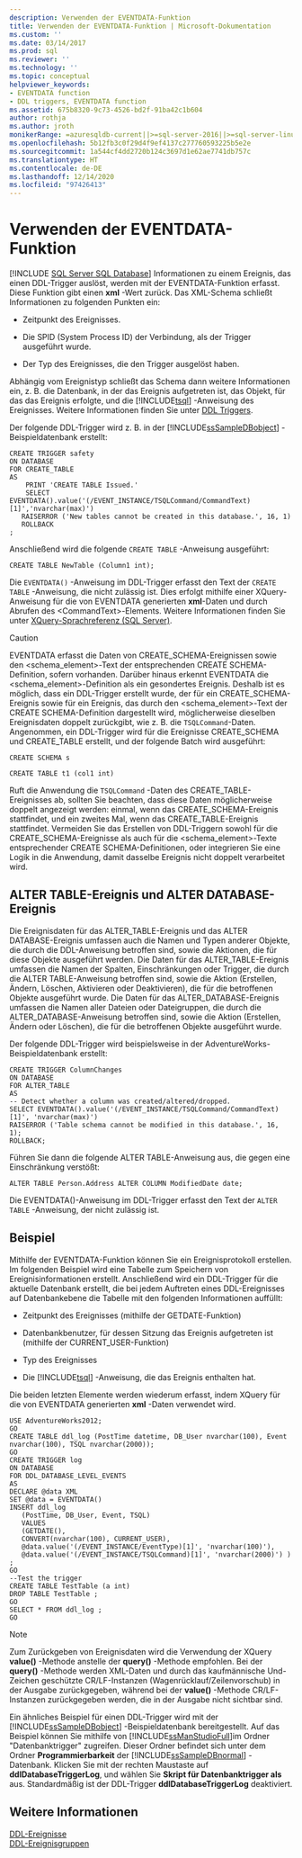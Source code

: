 ```yaml
---
description: Verwenden der EVENTDATA-Funktion
title: Verwenden der EVENTDATA-Funktion | Microsoft-Dokumentation
ms.custom: ''
ms.date: 03/14/2017
ms.prod: sql
ms.reviewer: ''
ms.technology: ''
ms.topic: conceptual
helpviewer_keywords:
- EVENTDATA function
- DDL triggers, EVENTDATA function
ms.assetid: 675b8320-9c73-4526-bd2f-91ba42c1b604
author: rothja
ms.author: jroth
monikerRange: =azuresqldb-current||>=sql-server-2016||>=sql-server-linux-2017||=azuresqldb-mi-current
ms.openlocfilehash: 5b12fb3c0f29d4f9ef4137c277760593225b5e2e
ms.sourcegitcommit: 1a544cf4dd2720b124c3697d1e62ae7741db757c
ms.translationtype: HT
ms.contentlocale: de-DE
ms.lasthandoff: 12/14/2020
ms.locfileid: "97426413"
---
```

# <a name="use-the-eventdata-function"></a>Verwenden der EVENTDATA-Funktion
[!INCLUDE [SQL Server SQL Database](../../includes/applies-to-version/sql-asdb.md)]
  Informationen zu einem Ereignis, das einen DDL-Trigger auslöst, werden mit der EVENTDATA-Funktion erfasst. Diese Funktion gibt einen **xml** -Wert zurück. Das XML-Schema schließt Informationen zu folgenden Punkten ein:  
  
-   Zeitpunkt des Ereignisses.  
  
-   Die SPID (System Process ID) der Verbindung, als der Trigger ausgeführt wurde.  
  
-   Der Typ des Ereignisses, die den Trigger ausgelöst haben.  
  
 Abhängig vom Ereignistyp schließt das Schema dann weitere Informationen ein, z. B. die Datenbank, in der das Ereignis aufgetreten ist, das Objekt, für das das Ereignis erfolgte, und die [!INCLUDE[tsql](../../includes/tsql-md.md)] -Anweisung des Ereignisses. Weitere Informationen finden Sie unter [DDL Triggers](../../relational-databases/triggers/ddl-triggers.md).  
  
 Der folgende DDL-Trigger wird z. B. in der [!INCLUDE[ssSampleDBobject](../../includes/sssampledbobject-md.md)] -Beispieldatenbank erstellt:  
  
```  
CREATE TRIGGER safety   
ON DATABASE   
FOR CREATE_TABLE   
AS   
    PRINT 'CREATE TABLE Issued.'  
    SELECT EVENTDATA().value('(/EVENT_INSTANCE/TSQLCommand/CommandText)[1]','nvarchar(max)')  
   RAISERROR ('New tables cannot be created in this database.', 16, 1)   
   ROLLBACK  
;  
```  
  
 Anschließend wird die folgende `CREATE TABLE` -Anweisung ausgeführt:  
  
 `CREATE TABLE NewTable (Column1 int);`  
  
 Die `EVENTDATA()` -Anweisung im DDL-Trigger erfasst den Text der `CREATE TABLE` -Anweisung, die nicht zulässig ist. Dies erfolgt mithilfe einer XQuery-Anweisung für die von EVENTDATA generierten **xml**-Daten und durch Abrufen des \<CommandText>-Elements. Weitere Informationen finden Sie unter [XQuery-Sprachreferenz &#40;SQL Server&#41;](../../xquery/xquery-language-reference-sql-server.md).  
  
> [!CAUTION]  
>  EVENTDATA erfasst die Daten von CREATE_SCHEMA-Ereignissen sowie den <schema_element>-Text der entsprechenden CREATE SCHEMA-Definition, sofern vorhanden. Darüber hinaus erkennt EVENTDATA die <schema_element>-Definition als ein gesondertes Ereignis. Deshalb ist es möglich, dass ein DDL-Trigger erstellt wurde, der für ein CREATE_SCHEMA-Ereignis sowie für ein Ereignis, das durch den <schema_element>-Text der CREATE SCHEMA-Definition dargestellt wird, möglicherweise dieselben Ereignisdaten doppelt zurückgibt, wie z. B. die `TSQLCommand`-Daten. Angenommen, ein DDL-Trigger wird für die Ereignisse CREATE_SCHEMA und CREATE_TABLE erstellt, und der folgende Batch wird ausgeführt:  
>   
>  `CREATE SCHEMA s`  
>   
>  `CREATE TABLE t1 (col1 int)`  
>   
>  Ruft die Anwendung die `TSQLCommand` -Daten des CREATE_TABLE-Ereignisses ab, sollten Sie beachten, dass diese Daten möglicherweise doppelt angezeigt werden: einmal, wenn das CREATE_SCHEMA-Ereignis stattfindet, und ein zweites Mal, wenn das CREATE_TABLE-Ereignis stattfindet. Vermeiden Sie das Erstellen von DDL-Triggern sowohl für die CREATE_SCHEMA-Ereignisse als auch für die <schema_element>-Texte entsprechender CREATE SCHEMA-Definitionen, oder integrieren Sie eine Logik in die Anwendung, damit dasselbe Ereignis nicht doppelt verarbeitet wird.  
  
## <a name="alter-table-and-alter-database-events"></a>ALTER TABLE-Ereignis und ALTER DATABASE-Ereignis  
 Die Ereignisdaten für das ALTER_TABLE-Ereignis und das ALTER DATABASE-Ereignis umfassen auch die Namen und Typen anderer Objekte, die durch die DDL-Anweisung betroffen sind, sowie die Aktionen, die für diese Objekte ausgeführt werden. Die Daten für das ALTER_TABLE-Ereignis umfassen die Namen der Spalten, Einschränkungen oder Trigger, die durch die ALTER TABLE-Anweisung betroffen sind, sowie die Aktion (Erstellen, Ändern, Löschen, Aktivieren oder Deaktivieren), die für die betroffenen Objekte ausgeführt wurde. Die Daten für das ALTER_DATABASE-Ereignis umfassen die Namen aller Dateien oder Dateigruppen, die durch die ALTER_DATABASE-Anweisung betroffen sind, sowie die Aktion (Erstellen, Ändern oder Löschen), die für die betroffenen Objekte ausgeführt wurde.  
  
 Der folgende DDL-Trigger wird beispielsweise in der AdventureWorks-Beispieldatenbank erstellt:  
  
```  
CREATE TRIGGER ColumnChanges  
ON DATABASE   
FOR ALTER_TABLE  
AS  
-- Detect whether a column was created/altered/dropped.  
SELECT EVENTDATA().value('(/EVENT_INSTANCE/TSQLCommand/CommandText)[1]', 'nvarchar(max)')  
RAISERROR ('Table schema cannot be modified in this database.', 16, 1);  
ROLLBACK;  
```  
  
 Führen Sie dann die folgende ALTER TABLE-Anweisung aus, die gegen eine Einschränkung verstößt:  
  
```  
ALTER TABLE Person.Address ALTER COLUMN ModifiedDate date;   
```  
  
 Die EVENTDATA()-Anweisung im DDL-Trigger erfasst den Text der `ALTER TABLE` -Anweisung, der nicht zulässig ist.  
  
## <a name="example"></a>Beispiel  
 Mithilfe der EVENTDATA-Funktion können Sie ein Ereignisprotokoll erstellen. Im folgenden Beispiel wird eine Tabelle zum Speichern von Ereignisinformationen erstellt. Anschließend wird ein DDL-Trigger für die aktuelle Datenbank erstellt, die bei jedem Auftreten eines DDL-Ereignisses auf Datenbankebene die Tabelle mit den folgenden Informationen auffüllt:  
  
-   Zeitpunkt des Ereignisses (mithilfe der GETDATE-Funktion)  
  
-   Datenbankbenutzer, für dessen Sitzung das Ereignis aufgetreten ist (mithilfe der CURRENT_USER-Funktion)  
  
-   Typ des Ereignisses  
  
-   Die [!INCLUDE[tsql](../../includes/tsql-md.md)] -Anweisung, die das Ereignis enthalten hat.  
  
 Die beiden letzten Elemente werden wiederum erfasst, indem XQuery für die von EVENTDATA generierten **xml** -Daten verwendet wird.  
  
```  
USE AdventureWorks2012;  
GO  
CREATE TABLE ddl_log (PostTime datetime, DB_User nvarchar(100), Event nvarchar(100), TSQL nvarchar(2000));  
GO  
CREATE TRIGGER log   
ON DATABASE   
FOR DDL_DATABASE_LEVEL_EVENTS   
AS  
DECLARE @data XML  
SET @data = EVENTDATA()  
INSERT ddl_log   
   (PostTime, DB_User, Event, TSQL)   
   VALUES   
   (GETDATE(),   
   CONVERT(nvarchar(100), CURRENT_USER),   
   @data.value('(/EVENT_INSTANCE/EventType)[1]', 'nvarchar(100)'),   
   @data.value('(/EVENT_INSTANCE/TSQLCommand)[1]', 'nvarchar(2000)') ) ;  
GO  
--Test the trigger  
CREATE TABLE TestTable (a int)  
DROP TABLE TestTable ;  
GO  
SELECT * FROM ddl_log ;  
GO  
```  
  
> [!NOTE]  
>  Zum Zurückgeben von Ereignisdaten wird die Verwendung der XQuery **value()** -Methode anstelle der **query()** -Methode empfohlen. Bei der **query()** -Methode werden XML-Daten und durch das kaufmännische Und-Zeichen geschützte CR/LF-Instanzen (Wagenrücklauf/Zeilenvorschub) in der Ausgabe zurückgegeben, während bei der **value()** -Methode CR/LF-Instanzen zurückgegeben werden, die in der Ausgabe nicht sichtbar sind.  
  
 Ein ähnliches Beispiel für einen DDL-Trigger wird mit der [!INCLUDE[ssSampleDBobject](../../includes/sssampledbobject-md.md)] -Beispieldatenbank bereitgestellt. Auf das Beispiel können Sie mithilfe von [!INCLUDE[ssManStudioFull](../../includes/ssmanstudiofull-md.md)]im Ordner "Datenbanktrigger" zugreifen. Dieser Ordner befindet sich unter dem Ordner **Programmierbarkeit** der [!INCLUDE[ssSampleDBnormal](../../includes/sssampledbnormal-md.md)] -Datenbank. Klicken Sie mit der rechten Maustaste auf **ddlDatabaseTriggerLog**, und wählen Sie **Skript für Datenbanktrigger als** aus. Standardmäßig ist der DDL-Trigger **ddlDatabaseTriggerLog** deaktiviert.  
  
## <a name="see-also"></a>Weitere Informationen  
 [DDL-Ereignisse](../../relational-databases/triggers/ddl-events.md)   
 [DDL-Ereignisgruppen](../../relational-databases/triggers/ddl-event-groups.md)  
  
  
